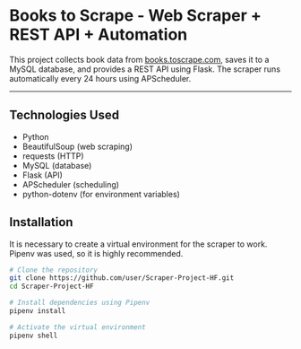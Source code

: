 # Books to Scrape - Web Scraper + REST API + Automation

This project collects book data from [books.toscrape.com](https://books.toscrape.com/), saves it to a MySQL database, and provides a REST API using Flask. The scraper runs automatically every 24 hours using APScheduler.

---

## Technologies Used

- Python
- BeautifulSoup (web scraping)
- requests (HTTP)
- MySQL (database)
- Flask (API)
- APScheduler (scheduling)
- python-dotenv (for environment variables)

 ## Installation

It is necessary to create a virtual environment for the scraper to work. Pipenv was used, so it is highly recommended.

```bash
# Clone the repository
git clone https://github.com/user/Scraper-Project-HF.git
cd Scraper-Project-HF

# Install dependencies using Pipenv
pipenv install

# Activate the virtual environment
pipenv shell
